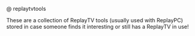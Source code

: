 @ replaytvtools

These are a collection of ReplayTV tools (usually used with ReplayPC) stored in case someone finds it interesting or still has a ReplayTV in use!

